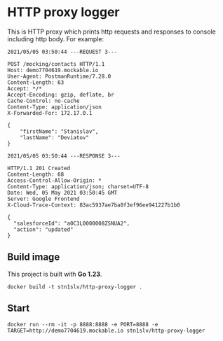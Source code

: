# HTTP proxy logger
This is HTTP proxy which prints http requests and responses to console including http body.
For example:
```
2021/05/05 03:50:44 ---REQUEST 3---

POST /mocking/contacts HTTP/1.1
Host: demo7704619.mockable.io
User-Agent: PostmanRuntime/7.28.0
Content-Length: 63
Accept: */*
Accept-Encoding: gzip, deflate, br
Cache-Control: no-cache
Content-Type: application/json
X-Forwarded-For: 172.17.0.1

{
    "firstName": "Stanislav",
    "lastName": "Deviatov"
}

2021/05/05 03:50:44 ---RESPONSE 3---

HTTP/1.1 201 Created
Content-Length: 68
Access-Control-Allow-Origin: *
Content-Type: application/json; charset=UTF-8
Date: Wed, 05 May 2021 03:50:45 GMT
Server: Google Frontend
X-Cloud-Trace-Context: 83ac5937ae7ba8f3ef96ee941227b1b0

{
  "salesforceId": "a0C3L0000008ZSNUA2",
  "action": "updated"
}
```
## Build image
This project is built with **Go 1.23**.

`docker build -t stn1slv/http-proxy-logger .`
## Start
`docker run --rm -it -p 8888:8888 -e PORT=8888 -e TARGET=http://demo7704619.mockable.io stn1slv/http-proxy-logger`
